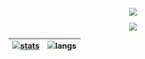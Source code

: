 <p align="center">
<img src="https://capsule-render.vercel.app/api?type=waving&color=timeGradient&height=300&&section=header&text=HI&nbsp;THERE!&fontSize=90&fontAlign=50&fontAlignY=30&desc=I'm&nbsp;smr&descAlign=50&descSize=30&descAlignY=60&animation=twinkling" />
</p>


<p align="center">
<img src="https://readme-typing-svg.demolab.com?font=Fira Code&size=25&pause=1000&color=0C82F7&center=true&vCenter=true&random=false&width=600&lines=Welcome+to+my+GitHub+profile+page!" />
</p>

| <a href="https://github.com/smr8890"><img src="https://github-readme-stats.vercel.app/api?username=smr8890&theme=default&show_icons=true&hide_border=true&count_private=true" alt="stats"></a> | <img src="https://github-readme-stats.vercel.app/api/top-langs/?username=smr8890&hide_border=true" alt="langs"> |
| :----------------------------------------------------------: | :----------------------------------------------------------: |

